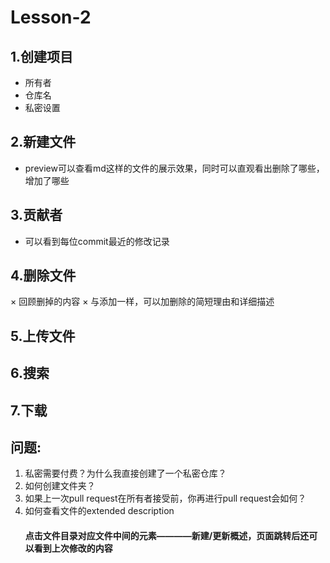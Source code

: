 # Lesson-2

## 1.创建项目
  * 所有者
  * 仓库名
  * 私密设置

## 2.新建文件
  * preview可以查看md这样的文件的展示效果，同时可以直观看出删除了哪些，增加了哪些
  
## 3.贡献者
  * 可以看到每位commit最近的修改记录
  
## 4.删除文件
  × 回顾删掉的内容
  × 与添加一样，可以加删除的简短理由和详细描述
  
## 5.上传文件

## 6.搜索

## 7.下载




## 问题:
  1. 私密需要付费？为什么我直接创建了一个私密仓库？
  2. 如何创建文件夹？
  3. 如果上一次pull request在所有者接受前，你再进行pull request会如何？
  4. 如何查看文件的extended description
      #### 点击文件目录对应文件中间的元素————新建/更新概述，页面跳转后还可以看到上次修改的内容
  
